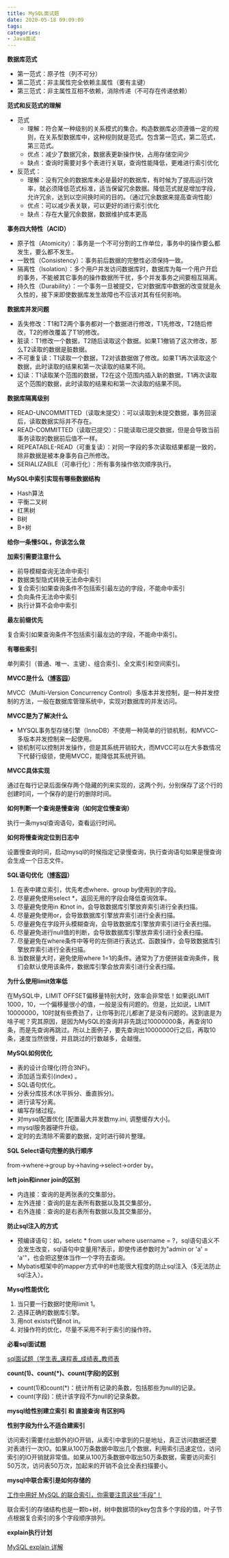 ```yaml
---
title: MySQL面试题
date: 2020-05-18 09:09:09
tags:
categories:
- Java面试
---
```


**数据库范式**

+ 第一范式：原子性（列不可分）
+ 第二范式：非主属性完全依赖主属性（要有主键）
+ 第三范式：非主属性互相不依赖，消除传递（不可存在传递依赖）

**范式和反范式的理解**

+ 范式
  + 理解：符合某一种级别的关系模式的集合。构造数据库必须遵循一定的规则，在关系型数据库中，这种规则就是范式。包含第一范式，第二范式，第三范式。
  + 优点：减少了数据冗余，数据表更新操作快，占用存储空间少
  + 缺点：查询时需要对多个表进行关联，查询性能降低，更难进行索引优化
+ 反范式：
  + 理解：没有冗余的数据库未必是最好的数据库，有时候为了提高运行效率，就必须降低范式标准，适当保留冗余数据。降低范式就是增加字段，允许冗余，达到以空间换时间的目的。（通过冗余数据来提高查询性能）
  + 优点：可以减少表关联，可以更好的进行索引优化
  + 缺点：存在大量冗余数据，数据维护成本更高

**事务四大特性（ACID）**

+ 原子性（Atomicity）：事务是一个不可分割的工作单位，事务中的操作要么都发生，要么都不发生。
+ 一致性（Consistency）：事务前后数据的完整性必须保持一致。
+ 隔离性（Isolation）：多个用户并发访问数据库时，数据库为每一个用户开启的事务，不能被其它事务的操作数据所干扰，多个并发事务之间要相互隔离。
+ 持久性（Durability）：一个事务一旦被提交，它对数据库中数据的改变就是永久性的，接下来即使数据库发生故障也不应该对其有任何影响。

**数据库并发问题**

+ 丢失修改：T1和T2两个事务都对一个数据进行修改，T1先修改，T2随后修改，T2的修改覆盖了T1的修改。
+ 脏读：T1修改一个数据，T2随后读取这个数据。如果T1撤销了这次修改，那么T2读取的数据是脏数据。
+ 不可重复读：T1读取一个数据，T2对该数据做了修改。如果T1再次读取这个数据，此时读取的结果和第一次读取的结果不同。
+ 幻读：T1读取某个范围的数据，T2在这个范围内插入新的数据，T1再次读取这个范围的数据，此时读取的结果和和第一次读取的结果不同。

**数据库隔离级别**

+ READ-UNCOMMITTED（读取未提交）：可以读取到未提交数据，事务回滚后，读取数据实际并不存在。
+ READ-COMMITTED（读取已提交）：只能读取已提交数据，但是会导致当前事务读取的数据前后值不一样。
+ REPEATABLE-READ（可重复读）：对同一字段的多次读取结果都是一致的，除非数据是被本身事务自己所修改。
+ SERIALIZABLE（可串行化）：所有事务操作依次顺序执行。

**MySQL中索引实现有哪些数据结构**

+ Hash算法
+ 平衡二叉树
+ 红黑树
+ B树
+ B+树

**给你一条慢SQL，你该怎么做**

**加索引需要注意什么**

+ 前导模糊查询无法命中索引
+ 数据类型隐式转换无法命中索引
+ 复合索引如果查询条件不包括索引最左边的字段，不能命中索引
+ 负向条件无法命中索引
+ 执行计算不会命中索引

**最左前缀优先**

复合索引如果查询条件不包括索引最左边的字段，不能命中索引。

**有哪些索引**

单列索引（普通、唯一、主键）、组合索引、全文索引和空间索引。

**MVCC是什么（[博客园](https://www.cnblogs.com/moershiwei/p/9766916.html)）**

MVCC（Multi-Version Concurrency Control）多版本并发控制，是一种并发控制的方法，一般在数据库管理系统中，实现对数据库的并发访问。

**MVCC是为了解决什么**

+ MYSQL事务型存储引擎（InnoDB）不使用一种简单的行锁机制，和MVCC–多版本并发控制来一起使用。
+ 锁机制可以控制并发操作，但是其系统开销较大，而MVCC可以在大多数情况下代替行级锁，使用MVCC，能降低其系统开销。

**MVCC具体实现**

通过在每行记录后面保存两个隐藏的列来实现的，这两个列，分别保存了这个行的创建时间，一个保存的是行的删除时间。

**如何判断一个查询是慢查询（如何定位慢查询）**

执行一条mysql查询语句，查看运行时间。

**如何将慢查询定位到日志中**

设置慢查询时间，启动mysql的时候指定记录慢查询，执行查询语句如果是慢查询会生成一个日志文件。

**SQL语句优化（[博客园](https://www.cnblogs.com/wangzhengyu/p/10412499.html)）**

1. 在表中建立索引，优先考虑where、group by使用到的字段。
2. 尽量避免使用select *，返回无用的字段会降低查询效率。
3. 尽量避免使用in 和not in，会导致数据库引擎放弃索引进行全表扫描。
4. 尽量避免使用or，会导致数据库引擎放弃索引进行全表扫描。
5. 尽量避免在字段开头模糊查询，会导致数据库引擎放弃索引进行全表扫描。
6. 尽量避免进行null值的判断，会导致数据库引擎放弃索引进行全表扫描。
7. 尽量避免在where条件中等号的左侧进行表达式、函数操作，会导致数据库引擎放弃索引进行全表扫描。
8. 当数据量大时，避免使用where 1=1的条件。通常为了方便拼装查询条件，我们会默认使用该条件，数据库引擎会放弃索引进行全表扫描。

**为什么使用limit效率低**

在MySQL中，LIMIT OFFSET偏移量特别大时，效率会非常低！如果说LIMIT 1000，10，一个偏移量很小的值，一般是没有问题的。但是，比如说，LIMIT 10000000，10时就有些费劲了，让你等到花儿都谢了是没有问题的。这到底是为啥子呢？究其原因，是因为MySQL的查询并非先跳过10000000条，再查询10条，而是先查询再跳过。所以上面例子，要先查询出10000000行之后，再取10条，速度当然很慢，并且跳过的行数越多，会越慢。

**MySQL如何优化**

+ 表的设计合理化(符合3NF)。
+ 添加适当索引(index) 。
+ SQL语句优化。
+ 分表分库技术(水平拆分、垂直拆分)。
+ 进行读写分离。
+ 编写存储过程。
+ 对mysql配置优化 [配置最大并发数my.ini, 调整缓存大小]。
+ mysql服务器硬件升级。
+ 定时的去清除不需要的数据，定时进行碎片整理。

**SQL Select语句完整的执行顺序**

from->where->group by→having→select→order by。

**left join和inner join的区别**

+ 内连接：查询的是两张表的交集部分。
+ 左外连接：查询的是左表所有数据以及其交集部分。
+ 右外连接：查询的是右表所有数据以及其交集部分。

**防止sql注入的方式**

+ 预编译语句：如，seletc * from user where username = ?，sql语句语义不会发生改变，sql语句中变量用?表示，即使传递参数时为"admin or 'a' = 'a'"，也会把这整体当作一个字符去查询。
+ Mybatis框架中的mapper方式中的#也能很大程度的防止sql注入（$无法防止sql注入）。

**Mysql性能优化**

1. 当只要一行数据时使用limit 1。
2. 选择正确的数据库引擎。
3. 用not exists代替not in。
4. 对操作符的优化，尽量不采用不利于索引的操作符。

**必看sql面试题**

[sql面试题（学生表_课程表_成绩表_教师表](https://www.cnblogs.com/qixuejia/p/3637735.html)

**count(1)、count(*)、count(字段)的区别**

+ count(1)和count(*)：统计所有记录的条数，包括那些为null的记录。
+ count(字段)：统计该字段不为null的记录条数。

**mysql给性别建立索引 和 直接查询 有区别吗**

**性别字段为什么不适合建索引**

访问索引需要付出额外的IO开销，从索引中拿到的只是地址，真正访问数据还要对表进行一次IO。如果从100万条数据中取出几个数据，利用索引迅速定位，访问索引的IO开销就非常值。如果从100万条数据中取出50万条数据，需要访问索引50万次，访问表50万次，加起来的开销不会比全表扫描要小。

**mysql中联合索引是如何存储的**

[工作中用好 MySQL 的联合索引，你需要注意这些“手段”！](https://blog.51cto.com/15091652/2603860)

联合索引的存储结构也是一颗b+树，树中数据项的key包含多个字段的值，叶子节点根据复合索引的多个字段顺序排列。

**explain执行计划**

[MySQL explain 详解](https://zhuanlan.zhihu.com/p/111018455)